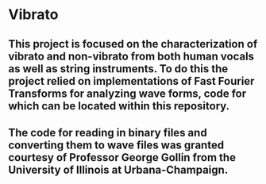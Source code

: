 # Vibrato

## This project is focused on the characterization of vibrato and non-vibrato from both human vocals as well as string instruments. To do this the project relied on implementations of Fast Fourier Transforms for analyzing wave forms, code for which can be located within this repository.

## The code for reading in binary files and converting them to wave files was granted courtesy of Professor George Gollin from the University of Illinois at Urbana-Champaign.